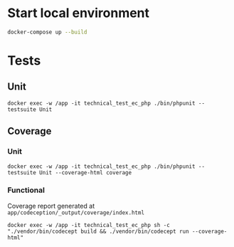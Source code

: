 # Start local environment
```sh
docker-compose up --build
```

# Tests
## Unit
```
docker exec -w /app -it technical_test_ec_php ./bin/phpunit --testsuite Unit
```

## Coverage
### Unit
```
docker exec -w /app -it technical_test_ec_php ./bin/phpunit --testsuite Unit --coverage-html coverage
```
### Functional
Coverage report generated at `app/codeception/_output/coverage/index.html`

```
docker exec -w /app -it technical_test_ec_php sh -c "./vendor/bin/codecept build && ./vendor/bin/codecept run --coverage-html"
```